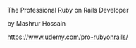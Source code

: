 The Professional Ruby on Rails Developer

by Mashrur Hossain

https://www.udemy.com/pro-rubyonrails/
